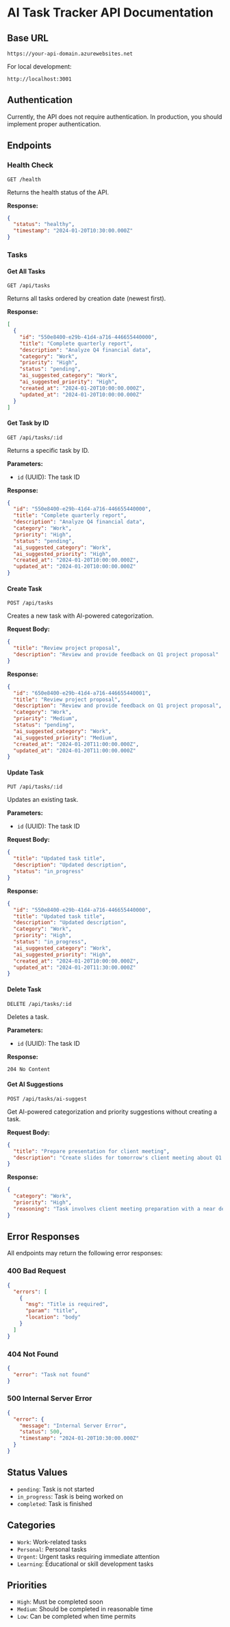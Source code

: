 # AI Task Tracker API Documentation

## Base URL
```
https://your-api-domain.azurewebsites.net
```

For local development:
```
http://localhost:3001
```

## Authentication
Currently, the API does not require authentication. In production, you should implement proper authentication.

## Endpoints

### Health Check
```http
GET /health
```

Returns the health status of the API.

**Response:**
```json
{
  "status": "healthy",
  "timestamp": "2024-01-20T10:30:00.000Z"
}
```

### Tasks

#### Get All Tasks
```http
GET /api/tasks
```

Returns all tasks ordered by creation date (newest first).

**Response:**
```json
[
  {
    "id": "550e8400-e29b-41d4-a716-446655440000",
    "title": "Complete quarterly report",
    "description": "Analyze Q4 financial data",
    "category": "Work",
    "priority": "High",
    "status": "pending",
    "ai_suggested_category": "Work",
    "ai_suggested_priority": "High",
    "created_at": "2024-01-20T10:00:00.000Z",
    "updated_at": "2024-01-20T10:00:00.000Z"
  }
]
```

#### Get Task by ID
```http
GET /api/tasks/:id
```

Returns a specific task by ID.

**Parameters:**
- `id` (UUID): The task ID

**Response:**
```json
{
  "id": "550e8400-e29b-41d4-a716-446655440000",
  "title": "Complete quarterly report",
  "description": "Analyze Q4 financial data",
  "category": "Work",
  "priority": "High",
  "status": "pending",
  "ai_suggested_category": "Work",
  "ai_suggested_priority": "High",
  "created_at": "2024-01-20T10:00:00.000Z",
  "updated_at": "2024-01-20T10:00:00.000Z"
}
```

#### Create Task
```http
POST /api/tasks
```

Creates a new task with AI-powered categorization.

**Request Body:**
```json
{
  "title": "Review project proposal",
  "description": "Review and provide feedback on Q1 project proposal"
}
```

**Response:**
```json
{
  "id": "650e8400-e29b-41d4-a716-446655440001",
  "title": "Review project proposal",
  "description": "Review and provide feedback on Q1 project proposal",
  "category": "Work",
  "priority": "Medium",
  "status": "pending",
  "ai_suggested_category": "Work",
  "ai_suggested_priority": "Medium",
  "created_at": "2024-01-20T11:00:00.000Z",
  "updated_at": "2024-01-20T11:00:00.000Z"
}
```

#### Update Task
```http
PUT /api/tasks/:id
```

Updates an existing task.

**Parameters:**
- `id` (UUID): The task ID

**Request Body:**
```json
{
  "title": "Updated task title",
  "description": "Updated description",
  "status": "in_progress"
}
```

**Response:**
```json
{
  "id": "550e8400-e29b-41d4-a716-446655440000",
  "title": "Updated task title",
  "description": "Updated description",
  "category": "Work",
  "priority": "High",
  "status": "in_progress",
  "ai_suggested_category": "Work",
  "ai_suggested_priority": "High",
  "created_at": "2024-01-20T10:00:00.000Z",
  "updated_at": "2024-01-20T11:30:00.000Z"
}
```

#### Delete Task
```http
DELETE /api/tasks/:id
```

Deletes a task.

**Parameters:**
- `id` (UUID): The task ID

**Response:**
```
204 No Content
```

#### Get AI Suggestions
```http
POST /api/tasks/ai-suggest
```

Get AI-powered categorization and priority suggestions without creating a task.

**Request Body:**
```json
{
  "title": "Prepare presentation for client meeting",
  "description": "Create slides for tomorrow's client meeting about Q1 goals"
}
```

**Response:**
```json
{
  "category": "Work",
  "priority": "High",
  "reasoning": "Task involves client meeting preparation with a near deadline"
}
```

## Error Responses

All endpoints may return the following error responses:

### 400 Bad Request
```json
{
  "errors": [
    {
      "msg": "Title is required",
      "param": "title",
      "location": "body"
    }
  ]
}
```

### 404 Not Found
```json
{
  "error": "Task not found"
}
```

### 500 Internal Server Error
```json
{
  "error": {
    "message": "Internal Server Error",
    "status": 500,
    "timestamp": "2024-01-20T10:30:00.000Z"
  }
}
```

## Status Values
- `pending`: Task is not started
- `in_progress`: Task is being worked on
- `completed`: Task is finished

## Categories
- `Work`: Work-related tasks
- `Personal`: Personal tasks
- `Urgent`: Urgent tasks requiring immediate attention
- `Learning`: Educational or skill development tasks

## Priorities
- `High`: Must be completed soon
- `Medium`: Should be completed in reasonable time
- `Low`: Can be completed when time permits